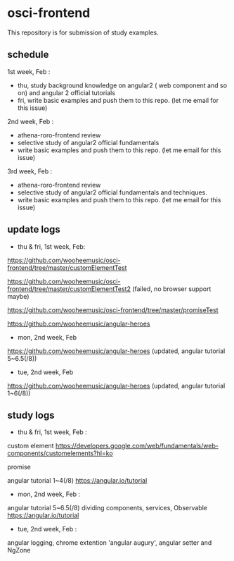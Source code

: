 # osci-frontend
This repository is for submission of study examples.

## schedule

1st week, Feb : 
 - thu, study background knowledge on angular2 ( web component and so on) and angular 2 official tutorials
 - fri, write basic examples and push them to this repo. (let me email for this issue)
 
2nd week, Feb :
 - athena-roro-frontend review
 - selective study of angular2 official fundamentals
 - write basic examples and push them to this repo. (let me email for this issue)
 
3rd week, Feb :
 - athena-roro-frontend review
 - selective study of angular2 official fundamentals and techniques.
 - write basic examples and push them to this repo. (let me email for this issue)

## update logs

 - thu & fri, 1st week, Feb: 
 
 https://github.com/wooheemusic/osci-frontend/tree/master/customElementTest
 
 https://github.com/wooheemusic/osci-frontend/tree/master/customElementTest2 (failed, no browser support maybe)
 
 https://github.com/wooheemusic/osci-frontend/tree/master/promiseTest
 
 https://github.com/wooheemusic/angular-heroes
 
 - mon, 2nd week, Feb
 
 https://github.com/wooheemusic/angular-heroes (updated, angular tutorial 5~6.5(/8))
 
 - tue, 2nd week, Feb
 
 https://github.com/wooheemusic/angular-heroes (updated, angular tutorial 1~6(/8))

## study logs

 - thu & fri, 1st week, Feb :
 
 custom element https://developers.google.com/web/fundamentals/web-components/customelements?hl=ko
 
 promise
 
 angular tutorial 1~4(/8) https://angular.io/tutorial
 
 - mon, 2nd week, Feb :
 
 angular tutorial 5~6.5(/8) dividing components, services, Observable https://angular.io/tutorial
 
 - tue, 2nd week, Feb :
 
 angular logging, chrome extention 'angular augury', angular setter and NgZone
